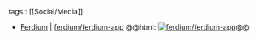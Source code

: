 tags:: [[Social/Media]]

- [Ferdium](https://ferdium.org/) | [ferdium/ferdium-app](https://github.com/ferdium/ferdium-app)
  @@html: <a href="https://github.com/ferdium/ferdium-app/"><img src="https://github-readme-stats-astronomer.vercel.app/api/pin/?username=ferdium&repo=ferdium-app&theme=tokyonight" alt="ferdium/ferdium-app"/></a>@@